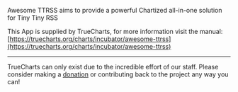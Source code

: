 Awesome TTRSS aims to provide a powerful Chartized all-in-one solution for Tiny Tiny RSS

This App is supplied by TrueCharts, for more information visit the manual: [https://truecharts.org/charts/incubator/awesome-ttrss](https://truecharts.org/charts/incubator/awesome-ttrss)

---

TrueCharts can only exist due to the incredible effort of our staff.
Please consider making a [donation](https://truecharts.org/sponsor) or contributing back to the project any way you can!
